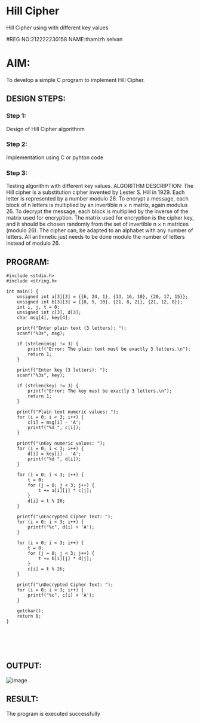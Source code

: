 # Hill Cipher
Hill Cipher using with different key values


#REG NO:212222230158
NAME:thamizh selvan

# AIM:

To develop a simple C program to implement Hill Cipher.

## DESIGN STEPS:

### Step 1:

Design of Hill Cipher algorithnm 

### Step 2:

Implementation using C or pyhton code

### Step 3:

Testing algorithm with different key values. 
ALGORITHM DESCRIPTION:
The Hill cipher is a substitution cipher invented by Lester S. Hill in 1929. Each letter is represented by a number modulo 26. To encrypt a message, each block of n letters is multiplied by an invertible n × n matrix, again modulus 26.
To decrypt the message, each block is multiplied by the inverse of the matrix used for encryption. The matrix used for encryption is the cipher key, and it should be chosen randomly from the set of invertible n × n matrices (modulo 26).
The cipher can, be adapted to an alphabet with any number of letters. All arithmetic just needs to be done modulo the number of letters instead of modulo 26.


## PROGRAM:


```
#include <stdio.h>
#include <string.h>

int main() {
    unsigned int a[3][3] = {{6, 24, 1}, {13, 16, 10}, {20, 17, 15}};
    unsigned int b[3][3] = {{8, 5, 10}, {21, 8, 21}, {21, 12, 8}};
    int i, j, t = 0;
    unsigned int c[3], d[3];
    char msg[4], key[4];

    printf("Enter plain text (3 letters): ");
    scanf("%3s", msg);

    if (strlen(msg) != 3) {
        printf("Error: The plain text must be exactly 3 letters.\n");
        return 1;
    }

    printf("Enter key (3 letters): ");
    scanf("%3s", key);

    if (strlen(key) != 3) {
        printf("Error: The key must be exactly 3 letters.\n");
        return 1;
    }

    printf("Plain text numeric values: ");
    for (i = 0; i < 3; i++) {
        c[i] = msg[i] - 'A';
        printf("%d ", c[i]);
    }

    printf("\nKey numeric values: ");
    for (i = 0; i < 3; i++) {
        d[i] = key[i] - 'A';
        printf("%d ", d[i]);
    }

    for (i = 0; i < 3; i++) {
        t = 0;
        for (j = 0; j < 3; j++) {
            t += a[i][j] * c[j];
        }
        d[i] = t % 26;
    }

    printf("\nEncrypted Cipher Text: ");
    for (i = 0; i < 3; i++) {
        printf("%c", d[i] + 'A');
    }

    for (i = 0; i < 3; i++) {
        t = 0;
        for (j = 0; j < 3; j++) {
            t += b[i][j] * d[j];
        }
        c[i] = t % 26;
    }

    printf("\nDecrypted Cipher Text: ");
    for (i = 0; i < 3; i++) {
        printf("%c", c[i] + 'A');
    }

    getchar();
    return 0;
}






```

## OUTPUT:

![image](https://github.com/user-attachments/assets/aaa9125b-6c06-4f2e-bba8-f2a605ff98c7)


## RESULT:
The program is executed successfully

